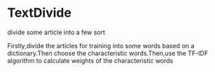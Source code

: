 # TextDivide
divide some article into a few sort

Firstly,divide the articles for training into some words based on a dictionary.Then choose the characteristic words.Then,use the TF-IDF algorithm to calculate weights of the characteristic words
